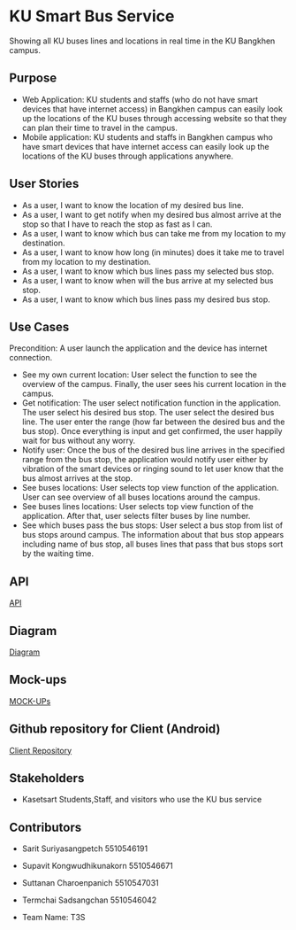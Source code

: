 # KU Smart Bus Service
Showing all KU buses lines and locations in real time in the KU Bangkhen campus.

## Purpose
* Web Application: KU students and staffs (who do not have smart devices that have internet access) in Bangkhen campus can easily look up the locations of the KU buses through accessing website so that they can plan their time to travel in the campus.
* Mobile application: KU students and staffs in Bangkhen campus who have smart devices that have internet access can easily look up the locations of the KU buses through applications anywhere.

## User Stories
* As a user, I want to know the location of my desired bus line.
* As a user, I want to get notify when my desired bus almost arrive at the stop so that I have to reach the stop as fast as I can.
* As a user, I want to know which bus can take me from my location to my destination.
* As a user, I want to know how long (in minutes) does it take me to travel from my location to my destination.
* As a user, I want to know which bus lines pass my selected bus stop.
* As a user, I want to know when will the bus arrive at my selected bus stop.
* As a user, I want to know which bus lines pass my desired bus stop.

## Use Cases
Precondition: A user launch the application and the device has internet connection.
* See my own current location: User select the function to see the overview of the campus. Finally, the user sees his current location in the campus.
* Get notification: The user select notification function in the application. The user select his desired bus stop. The user select the desired bus line. The user enter the range (how far between the desired bus and the bus stop). Once everything is input and get confirmed,  the user happily wait for bus without any worry.
* Notify user: Once the bus of the desired bus line arrives in the specified range from the bus stop, the application would notify user either by vibration of the smart devices or ringing sound to let user know that the bus almost arrives at the stop.
* See buses locations: User selects top view function of the application. User can see overview of all buses locations around the campus.
* See buses lines locations: User selects top view function of the application. After that, user selects filter buses by line number.
* See which buses pass the bus stops: User select a bus stop from list of bus stops around campus. The information about that bus stop appears including name of bus stop, all buses lines that pass that bus stops sort by the waiting time.

## API

[API](https://docs.google.com/document/d/1bQ04_zdIkMoU-EarHBBjsYQv5mKZXpe37UpgESOocSA/edit)

## Diagram

[Diagram](http://s22.postimg.org/6s3fs2ech/UML.png)

## Mock-ups
[MOCK-UPs](https://docs.google.com/document/d/1w64ER3QRmsLp7QozEOW7vYdqW8UT_938t3l1cfxjghA/edit?usp=sharing)

## Github repository for Client (Android)
[Client Repository](https://github.com/bigsis/KUBus)

## Stakeholders
* Kasetsart Students,Staff, and visitors who use the KU bus service

## Contributors
* Sarit Suriyasangpetch 5510546191
* Supavit Kongwudhikunakorn 5510546671
* Suttanan Charoenpanich 5510547031
* Termchai Sadsangchan 5510546042

* Team Name: T3S
